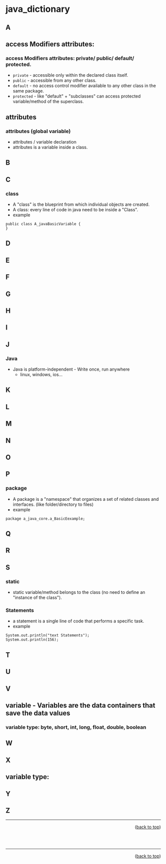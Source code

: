 <a name="topage"></a>

# java_dictionary

## A

## access Modifiers attributes: 
### access Modifiers attributes: private/ public/ default/ protected.
* `private` - accessible only within the declared class itself.
* `public` - accessible from any other class.
* `default` -  no access control modifier available to any other class in the same package.
* `protected` - like "default" + "subclasses" can access protected variable/method of the superclass.

## attributes 
### attributes (global variable) 
* attributes / variable declaration
* attributes is a variable inside a class.
## B
## C
###  class
* A "class" is the blueprint from which individual objects are created.
* A class: every line of code in java need to be inside a "Class". 
* example
```
public class A_javaBasicVariable {
}
```
## D
## E
## F
## G
## H
## I
## J
### Java
* Java is platform-independent - Write once, run anywhere
   * linux, windows, ios... 
## K
## L
## M
## N
## O
## P
### package
* A package is a "namespace" that organizes a set of related classes and interfaces. (like folder/directory to files)
* example
```
package a_java_core.a_BasicEexample;
```
## Q
## R
## S
### static 
*  static variable/method belongs to the class (no need to define an "instance of the class").
### Statements
* a statement is a single line of code that performs a specific task.
* example
```
System.out.println("text Statements");
System.out.println(156);
```

## T 
## U
## V
## variable - Variables are the data containers that save the data values
### variable type: byte, short, int, long, float, double, boolean

## W
## X
## variable type: 
## Y
## Z


----

<p align="right">(<a href="#topage">back to top</a>)</p>
<br/>
<br/>


----

<p align="right">(<a href="#topage">back to top</a>)</p>
<br/>
<br/>
